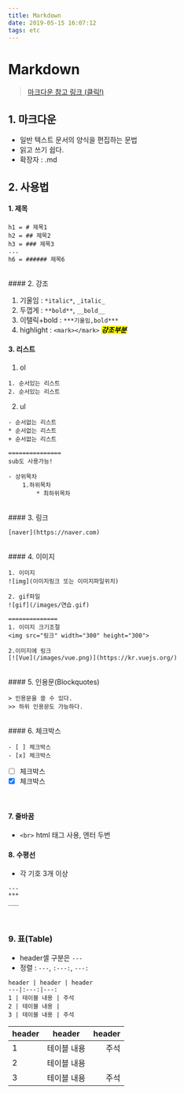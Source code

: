 ```yaml
---
title: Markdown
date: 2019-05-15 16:07:12
tags: etc
---
```


# Markdown

> [마크다운 참고 링크 (클릭!)](https://support.squarespace.com/hc/en-us/articles/206543587-Markdown-cheat-sheet) <br>

## 1. 마크다운

- 일반 텍스트 문서의 양식을 편집하는 문법
- 읽고 쓰기 쉽다.
- 확장자 : .md
  <br>

## 2. 사용법

#### 1. 제목

```text
h1 = # 제목1
h2 = ## 제목2
h3 = ### 제목3
...
h6 = ###### 제목6
```

<br>
#### 2. 강조

1. 기울임 : `*italic*`, `_italic_`
2. 두껍게 : `**bold**`, `__bold__`
3. 이탤릭+bold : `***기울임,bold***`
4. highlight : `<mark></mark>`
   <mark>**_강조부분_**</mark>
   <br>

#### 3. 리스트

1. ol

```text
1. 순서있는 리스트
2. 순서있는 리스트
```

2. ul

```text
- 순서없는 리스트
* 순서없는 리스트
+ 순서없는 리스트

===============
sub도 사용가능!

- 상위목차
    1.하위목차
        * 최하위목차
```

<br>
#### 3. 링크

```text
[naver](https://naver.com)
```

<br>
#### 4. 이미지

```text
1. 이미지
![img](이미지링크 또는 이미지파일위치)

2. gif파일
![gif](/images/연습.gif)

==============
1. 이미지 크기조절
<img src="링크" width="300" height="300">

2.이미지에 링크
[![Vue](/images/vue.png)](https://kr.vuejs.org/)
```

<br>
#### 5. 인용문(Blockquotes)

```text
> 인용문을 쓸 수 있다.
>> 하위 인용문도 가능하다.
```

<br>
#### 6. 체크박스

```
- [ ] 체크박스
- [x] 체크박스
```

- [ ] 체크박스
- [x] 체크박스

<br>

#### 7. 줄바꿈

- `<br>` html 태그 사용, 엔터 두번
  <br>

#### 8. 수평선

- 각 기호 3개 이상

```
---
***
___
```

<br>

### 9. 표(Table)

- header셀 구분은 `---`
- 정렬 : `---`, `:---:`, `---:`

```
header | header | header
---|:---:|---:
1 | 테이블 내용 | 주석
2 | 테이블 내용 |
3 | 테이블 내용 | 주석

```

| header |   header    | header |
| ------ | :---------: | -----: |
| 1      | 테이블 내용 |   주석 |
| 2      | 테이블 내용 |
| 3      | 테이블 내용 |   주석 |

